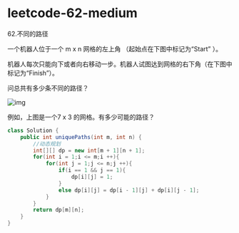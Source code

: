 # leetcode-62-medium

62.不同的路径

一个机器人位于一个 m x n 网格的左上角 （起始点在下图中标记为“Start” ）。

机器人每次只能向下或者向右移动一步。机器人试图达到网格的右下角（在下图中标记为“Finish”）。

问总共有多少条不同的路径？

![img](https://assets.leetcode-cn.com/aliyun-lc-upload/uploads/2018/10/22/robot_maze.png)

例如，上图是一个7 x 3 的网格。有多少可能的路径？

```java
class Solution {
    public int uniquePaths(int m, int n) {
        //动态规划
        int[][] dp = new int[m + 1][n + 1];
        for(int i = 1;i <= m;i ++){
            for(int j = 1;j <= n;j ++){
                if(i == 1 && j == 1){
                    dp[i][j] = 1;
                }
                else dp[i][j] = dp[i - 1][j] + dp[i][j - 1];
            }
        }
        return dp[m][n];
    }
}


```

